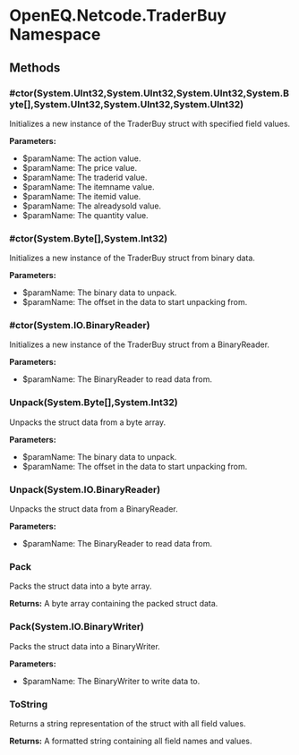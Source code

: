 ﻿# OpenEQ.Netcode.TraderBuy Namespace

## Methods

### #ctor(System.UInt32,System.UInt32,System.UInt32,System.Byte[],System.UInt32,System.UInt32,System.UInt32)

Initializes a new instance of the TraderBuy struct with specified field values.

**Parameters:**

- $paramName: The action value.
- $paramName: The price value.
- $paramName: The traderid value.
- $paramName: The itemname value.
- $paramName: The itemid value.
- $paramName: The alreadysold value.
- $paramName: The quantity value.

### #ctor(System.Byte[],System.Int32)

Initializes a new instance of the TraderBuy struct from binary data.

**Parameters:**

- $paramName: The binary data to unpack.
- $paramName: The offset in the data to start unpacking from.

### #ctor(System.IO.BinaryReader)

Initializes a new instance of the TraderBuy struct from a BinaryReader.

**Parameters:**

- $paramName: The BinaryReader to read data from.

### Unpack(System.Byte[],System.Int32)

Unpacks the struct data from a byte array.

**Parameters:**

- $paramName: The binary data to unpack.
- $paramName: The offset in the data to start unpacking from.

### Unpack(System.IO.BinaryReader)

Unpacks the struct data from a BinaryReader.

**Parameters:**

- $paramName: The BinaryReader to read data from.

### Pack

Packs the struct data into a byte array.

**Returns:** A byte array containing the packed struct data.

### Pack(System.IO.BinaryWriter)

Packs the struct data into a BinaryWriter.

**Parameters:**

- $paramName: The BinaryWriter to write data to.

### ToString

Returns a string representation of the struct with all field values.

**Returns:** A formatted string containing all field names and values.


